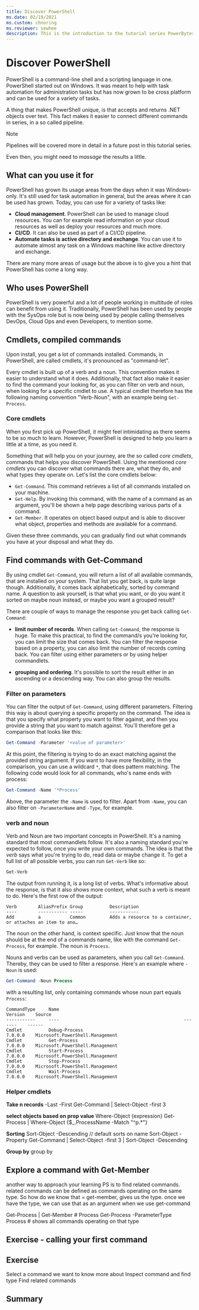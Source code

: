 ```yaml
---
title: Discover PowerShell
ms.date: 02/19/2021
ms.custom: chnoring
ms.reviewer: sewhee
description: This is the introduction to the tutorial series PowerBytes, learn to conquer your problems, one PowerByte at a time. 
---
```


# Discover PowerShell

PowerShell is a command-line shell and a scripting language in one. PowerShell started out on Windows. It was meant to help with task automation for administration tasks but has now grown to be cross platform and can be used for a variety of tasks.

A thing that makes PowerShell unique, is that accepts and returns .NET objects over text. This fact makes it easier to connect different commands in series, in a so called pipeline.

> [!NOTE]
> Pipelines will be covered more in detail in a future post in this tutorial series.

Even then, you might need to _massage_ the results a little.

## What can you use it for

PowerShell has grown its usage areas from the days when it was Windows-only. It's still used for task automation in general, but the areas where it can be used has grown. Today, you can use for a variety of tasks like:

- **Cloud management**. PowerShell can be used to manage cloud resources. You can for example read information on your cloud resources as well as deploy your resources and much more.
- **CI/CD**. It can also be used as part of a CI/CD pipeline.
- **Automate tasks is active directory and exchange**. You can use it to automate almost any task on a Windows machine like active directory and exchange.

There are many more areas of usage but the above is to give you a hint that PowerShell has come a long way.

## Who uses PowerShell

PowerShell is very powerful and a lot of people working in  multitude of roles can benefit from using it. Traditionally, PowerShell has been used by people with the SysOps role but is now being used by people calling themselves DevOps, Cloud Ops and even Developers, to mention some.

## Cmdlets, compiled commands

Upon install, you get a lot of commands installed. Commands, in PowerShell, are called cmdlets, it's pronounced as "command-let".

Every cmdlet is built up of a verb and a noun. This convention makes it easier to understand what it does. Additionally, that fact also make it easier to find the command your looking for, as you can filter on verb and noun, when looking for a specific cmdlet to use. A typical cmdlet therefore has the following naming convention "Verb-Noun", with an example being `Get-Process`.

### Core cmdlets

When you first pick up PowerShell, it might feel intimidating as there seems to be so much to learn. However, PowerShell is designed to help you learn a little at a time, as you need it. 

Something that will help you on your journey, are the so called _core cmdlets_, commands that helps you discover PowerShell. Using the mentioned _core cmdlets_ you can discover what commands there are, what they do, and what types they operate on. Let's list the core cmdlets below:

- `Get-Command`. This command retrieves a list of all commands installed on your machine.
- `Get-Help`. By invoking this command, with the name of a command as an argument, you'll be shown a help page describing various parts of a command.
- `Get-Member`. It operates on object based output and is able to discover what object, properties and methods are available for a command.

Given these three commands, you can gradually find out what commands you have at your disposal and what they do.

## Find commands with Get-Command

By using cmdlet `Get-Command`, you will return a list of all available commands,  that are installed on your system. That list you get back, is quite large though. Additionally, it comes back alphabetically, sorted by command name. A question to ask yourself, is that what you want, or do you want it sorted on maybe noun instead, or maybe you want a grouped result?

There are couple of ways to manage the response you get back calling `Get-Command`:

- **limit number of records**. When calling `Get-Command`, the response is huge. To make this practical, to find the command/s you're looking for, you can limit the size that comes back. You can filter the response based on a property, you can also limit the number of records coming back. You can filter using either parameters or by using helper commandlets.

- **grouping and ordering**. It's possible to sort the result either in an ascending or a descending way. You can also group the results.

### Filter on parameters

You can filter the output of `Get-Command`, using different parameters. Filtering this way is about querying a specific property on the command. The idea is that you specify what property you want to filter against, and then you provide a string that you want to match against. You'll therefore get a comparison that looks like this:

```powershell
Get-Command -Parameter '<value of parameter>'
```

At this point, the filtering is trying to do an exact matching against the provided string argument. If you want to have more flexibility, in the comparison, you can use a wildcard `*`, that does pattern matching. The following code would look for all commands, who's name ends with process:

```powershell
Get-Command -Name '*Process'
```

Above, the parameter the `-Name` is used to filter. Apart from `-Name`, you can also filter on `-ParameterName` and `-Type`, for example.

### verb and noun

Verb and Noun are two important concepts in PowerShell. It's a naming standard that most commandlets follow. It's also a naming standard you're expected to follow, once you write your own commands. The idea is that the _verb_ says what you're trying to do, read data or maybe change it. To get a full list of all possible verbs, you can run `Get-Verb` like so:

```powershell
Get-Verb
```

The output from running it, is a long list of verbs. What's informative about the response, is that it also shows more context, what such a verb is meant to do. Here's the first row of the output:

```output
Verb        AliasPrefix Group          Description
----        ----------- -----          -----------
Add         a           Common         Adds a resource to a container, or attaches an item to ano…
```

The noun on the other hand, is context specific. Just know that the noun should be at the end of a commands name, like with the command `Get-Process`, for example. The noun is `Process`.

Nouns and verbs can be used as parameters, when you call `Get-Command`. Thereby, they can be used to filter a response. Here's an example where `-Noun` is used:

```powershell
Get-Command -Noun Process
```

with a resulting list, only containing commands whose noun part equals `Process`:

```output
CommandType     Name                                               Version    Source
-----------     ----                                               -------    ------
Cmdlet          Debug-Process                                      7.0.0.0    Microsoft.PowerShell.Management
Cmdlet          Get-Process                                        7.0.0.0    Microsoft.PowerShell.Management
Cmdlet          Start-Process                                      7.0.0.0    Microsoft.PowerShell.Management
Cmdlet          Stop-Process                                       7.0.0.0    Microsoft.PowerShell.Management
Cmdlet          Wait-Process                                       7.0.0.0    Microsoft.PowerShell.Management
```

### Helper cmdlets

**Take n records**
-Last
-First <n records>
Get-Command | Select-Object -first 3

**select objects based on prop value**
Where-Object {expression}
Get-Process | Where-Object {$_.ProcessName -Match "^p.*"}

**Sorting**
Sort-Object -Descending // default sorts on name
Sort-Object -Property <property>
Get-Command | Select-Object -first 3 | Sort-Object -Descending

**Group by**
group by 

## Explore a command with Get-Member 

another way to approach your learning PS is to find related commands. related commands can be defined as commands operating on the same type. So how do we know that = get-member, gives us the type. once we have the type, we can use that as an argument when we use get-command

Get-Process | Get-Member # Process
Get-Process -ParameterType Process # shows all commands operating on that type

## Exercise - calling your first command

## Exercise 

Select a command we want to know more about
Inspect command and find type
Find related commands

## Summary
